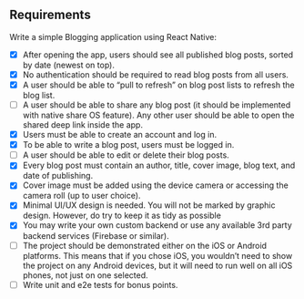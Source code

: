 ## Requirements

Write a simple Blogging application using React Native:

- [x] After opening the app, users should see all published blog posts, sorted by date (newest on top).
- [x] No authentication should be required to read blog posts from all users.
- [x] A user should be able to “pull to refresh” on blog post lists to refresh the blog list.
- [ ] A user should be able to share any blog post (it should be implemented with native share OS feature). Any other user should be able to open the shared deep link inside the app.
- [x] Users must be able to create an account and log in.
- [x] To be able to write a blog post, users must be logged in.
- [ ] A user should be able to edit or delete their blog posts.
- [x] Every blog post must contain an author, title, cover image, blog text, and date of publishing.
- [x] Cover image must be added using the device camera or accessing the camera roll (up to user choice). 
- [x] Minimal UI/UX design is needed. You will not be marked by graphic design. However, do try to keep it as tidy as possible
- [x] You may write your own custom backend or use any available 3rd party backend services (Firebase or similar).
- [ ] The project should be demonstrated either on the iOS or Android platforms. This means that if you chose iOS, you wouldn’t need to show the project on any Android devices, but it will need to run well on all iOS phones, not just on one selected.
- [ ] Write unit and e2e tests for bonus points.

